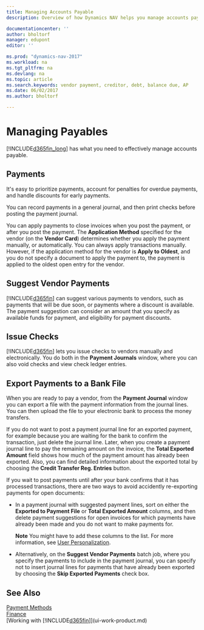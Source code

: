 ```yaml
---
title: Managing Accounts Payable
description: Overview of how Dynamics NAV helps you manage accounts payable (AP), including vendor payments, creditors, debt, and balance due.

documentationcenter: ''
author: bholtorf
manager: edupont
editor: ''

ms.prod: "dynamics-nav-2017"
ms.workload: na
ms.tgt_pltfrm: na
ms.devlang: na
ms.topic: article
ms.search.keywords: vendor payment, creditor, debt, balance due, AP
ms.date: 06/02/2017
ms.author: bholtorf

---
```

# Managing Payables
[!INCLUDE[d365fin_long](includes/d365fin_long_md.md)] has what you need to effectively manage accounts payable.  

## Payments
It's easy to prioritize payments, account for penalties for overdue payments, and handle discounts for early payments.

You can record payments in a general journal, and then print checks before posting the payment journal.

You can apply payments to close invoices when you post the payment, or after you post the payment. The **Application Method** specified for the vendor (on the **Vendor Card**) determines whether you apply the payment manually, or automatically. You can always apply transactions manually. However, if the application method for the vendor is **Apply to Oldest**, and you do not specify a document to apply the payment to, the payment is applied to the oldest open entry for the vendor.

## Suggest Vendor Payments
[!INCLUDE[d365fin](includes/d365fin_md.md)] can suggest various payments to vendors, such as payments that will be due soon, or payments where a discount is available. The payment suggestion can consider an amount that you specify as available funds for payment, and eligibility for payment discounts.

## Issue Checks
[!INCLUDE[d365fin](includes/d365fin_md.md)] lets you issue checks to vendors manually and electronically. You do both in the **Payment Journals** window, where you can also void checks and view check ledger entries.

## Export Payments to a Bank File
When you are ready to pay a vendor, from the **Payment Journal** window you can export a file with the payment information from the journal lines. You can then upload the file to your electronic bank to process the money transfers.

If you do not want to post a payment journal line for an exported payment, for example because you are waiting for the bank to confirm the transaction, just delete the journal line. Later, when you create a payment journal line to pay the remaining amount on the invoice, the **Total Exported Amount** field shows how much of the payment amount has already been exported. Also, you can find detailed information about the exported total by choosing the **Credit Transfer Reg. Entries** button.

If you wait to post payments until after your bank confirms that it has processed transactions, there are two ways to avoid accidently re-exporting payments for open documents:  

* In a payment journal with suggested payment lines, sort on either the **Exported to Payment File** or **Total Exported Amount** columns, and then delete payment suggestions for open invoices for which payments have already been made and you do not want to make payments for.

    **Note** You might have to add these columns to the list. For more information, see [User Personalization](ui-user-personalization.md).  
* Alternatively, on the **Suggest Vendor Payments** batch job, where you specify the payments to include in the payment journal, you can specify not to insert journal lines for payments that have already been exported by choosing the **Skip Exported Payments** check box.

## See Also
[Payment Methods](finance-payment-methods.md)  
[Finance](finance.md)  
[Working with [!INCLUDE[d365fin](includes/d365fin_md.md)]](ui-work-product.md)
